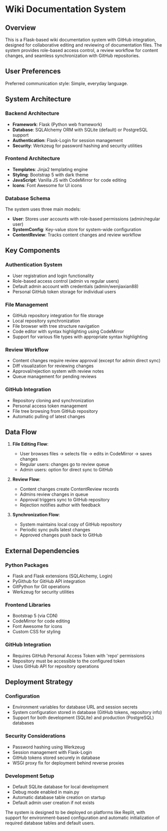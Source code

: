 # Wiki Documentation System

## Overview

This is a Flask-based wiki documentation system with GitHub integration, designed for collaborative editing and reviewing of documentation files. The system provides role-based access control, a review workflow for content changes, and seamless synchronization with GitHub repositories.

## User Preferences

Preferred communication style: Simple, everyday language.

## System Architecture

### Backend Architecture
- **Framework**: Flask (Python web framework)
- **Database**: SQLAlchemy ORM with SQLite (default) or PostgreSQL support
- **Authentication**: Flask-Login for session management
- **Security**: Werkzeug for password hashing and security utilities

### Frontend Architecture
- **Templates**: Jinja2 templating engine
- **Styling**: Bootstrap 5 with dark theme
- **JavaScript**: Vanilla JS with CodeMirror for code editing
- **Icons**: Font Awesome for UI icons

### Database Schema
The system uses three main models:
- **User**: Stores user accounts with role-based permissions (admin/regular user)
- **SystemConfig**: Key-value store for system-wide configuration
- **ContentReview**: Tracks content changes and review workflow

## Key Components

### Authentication System
- User registration and login functionality
- Role-based access control (admin vs regular users)
- Default admin account with credentials (admin/wenjiaxian88)
- Personal GitHub token storage for individual users

### File Management
- GitHub repository integration for file storage
- Local repository synchronization
- File browser with tree structure navigation
- Code editor with syntax highlighting using CodeMirror
- Support for various file types with appropriate syntax highlighting

### Review Workflow
- Content changes require review approval (except for admin direct sync)
- Diff visualization for reviewing changes
- Approval/rejection system with review notes
- Queue management for pending reviews

### GitHub Integration
- Repository cloning and synchronization
- Personal access token management
- File tree browsing from GitHub repository
- Automatic pulling of latest changes

## Data Flow

1. **File Editing Flow**:
   - User browses files → selects file → edits in CodeMirror → saves changes
   - Regular users: changes go to review queue
   - Admin users: option for direct sync to GitHub

2. **Review Flow**:
   - Content changes create ContentReview records
   - Admins review changes in queue
   - Approval triggers sync to GitHub repository
   - Rejection notifies author with feedback

3. **Synchronization Flow**:
   - System maintains local copy of GitHub repository
   - Periodic sync pulls latest changes
   - Approved changes push back to GitHub

## External Dependencies

### Python Packages
- Flask and Flask extensions (SQLAlchemy, Login)
- PyGithub for GitHub API integration
- GitPython for Git operations
- Werkzeug for security utilities

### Frontend Libraries
- Bootstrap 5 (via CDN)
- CodeMirror for code editing
- Font Awesome for icons
- Custom CSS for styling

### GitHub Integration
- Requires GitHub Personal Access Token with 'repo' permissions
- Repository must be accessible to the configured token
- Uses GitHub API for repository operations

## Deployment Strategy

### Configuration
- Environment variables for database URL and session secrets
- System configuration stored in database (GitHub tokens, repository info)
- Support for both development (SQLite) and production (PostgreSQL) databases

### Security Considerations
- Password hashing using Werkzeug
- Session management with Flask-Login
- GitHub tokens stored securely in database
- WSGI proxy fix for deployment behind reverse proxies

### Development Setup
- Default SQLite database for local development
- Debug mode enabled in main.py
- Automatic database table creation on startup
- Default admin user creation if not exists

The system is designed to be deployed on platforms like Replit, with support for environment-based configuration and automatic initialization of required database tables and default users.